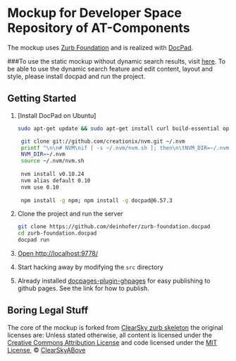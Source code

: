 # Mockup for Developer Space Repository of AT-Components

The mockup uses [Zurb Foundation](http://foundation.zurb.com/) and is realized with [DocPad](https://github.com/bevry/docpad).

###To use the static mockup without dynamic search results, visit [here](http://deinhofer.github.io/zurb-foundation.docpad/).
To be able to use the dynamic search feature and edit content, layout and style, please install docpad and run the project.

## Getting Started

1. [Install DocPad on Ubuntu]
	``` bash
	sudo apt-get update && sudo apt-get install curl build-essential openssl libssl-dev git python
	
	 git clone git://github.com/creationix/nvm.git ~/.nvm
	 printf "\n\n# NVM\nif [ -s ~/.nvm/nvm.sh ]; then\n\tNVM_DIR=~/.nvm\n\tsource ~/.nvm/nvm.sh\nfi" >> ~/.bashrc
	 NVM_DIR=~/.nvm
	 source ~/.nvm/nvm.sh
	 
	 nvm install v0.10.24
 	 nvm alias default 0.10
 	 nvm use 0.10
 	 
 	 npm install -g npm; npm install -g docpad@6.57.3
	```
2. Clone the project and run the server

	``` bash
	git clone https://github.com/deinhofer/zurb-foundation.docpad
	cd zurb-foundation.docpad
	docpad run
	```

3. [Open http://localhost:9778/](http://localhost:9778/)

4. Start hacking away by modifying the `src` directory

5. Already installed [docpages-plugin-ghpages](https://github.com/docpad/docpad-plugin-ghpages) for easy publishing to github pages. See the link for how to publish. 
## Boring Legal Stuff
The core of the mockup is forked from [ClearSky zurb skeleton](https://github.com/Clearskyabove/zurb-foundation.docpad) the original licenses are:
Unless stated otherwise, all content is licensed under the [Creative Commons Attribution License](http://creativecommons.org/licenses/by/3.0/) and code licensed under the [MIT License](http://creativecommons.org/licenses/MIT/), © [ClearSkyABove](http://clearskyabove.com)
